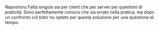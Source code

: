 Repositoru Fatta singola sia per client che per server per questioni di praticità. Sono perfettamente conscio che sia errato nella pratica, ma dopo un confronto col tutor ho optato per questa soluzione per una questione di tempo.
